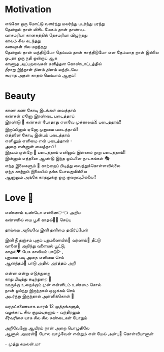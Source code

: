# Motivation

எங்கோ ஒரு மோட்டு வளர்ந்து மலர்ந்து படர்ந்து பரந்து <br>
தேன்றல் தான் விசிட மேகம் தான் தாண்டிட<br>
வாசமரியா கானகத்தில் தேசமரியா விழுந்தது <br>
காலம் சில கடந்தது <br>
கனவுகள் சில மறந்தது <br>
தேன்றல் தான் வந்திடுமோ தெய்வம் தான் காத்திடுமோ என தேம்மாத நாள் இல்லை <br>
ஓடதா ஒரு நதி ஒன்றாய் ஆக <br>
காணாத அப்பறவைகள் களித்தன கொண்டாட்டத்தில் <br>
தீராது இந்நாள் தினம் தினம் வந்திடவே  <br>
கூராத அதன் காதல் மெய்யாய் ஆகும்!  <br>


# Beauty

காண கண் கோடி இடங்கள் வைத்தாய் <br>
கண்கள் ஏனோ இரண்டை படைத்தாய்<br>
இரண்டு 👀 கண்கள் போதாது எனவே முக்காலம்⏳ படைத்தாய்!!<br>
இருப்பினும் ஏனோ முதுமை படைத்தாய்!! <br>
எத்தனை கோடி இன்பம் படைத்தாய் <br>
எனினும் எளிமை என் படைத்தான் - <br>
அதை என்னுள் வைத்தாய்!! <br>
இதயம் ஒன்றே 💖 படைத்தாய் எனினும் இன்னல் நூறு படைத்தாய்!! <br>
இன்னும் எத்தனை ஆண்டு இந்த ஒப்பனை நாடகங்கள் 🎭 <br>
எந்த இலைகளும் 🍃 காற்றைப் பிடித்து வைத்துக்கொள்ளவில்லை <br>
ஏந்த காற்றும் இலையில் தங்க போவதுமில்லை <br>
ஆனாலும் அங்கே காதலுக்கு ஒரு குறைவுமில்லை!! <br>




# Love 🦋

எண்ணம் உண்டோ என்னை👉👈 அறிய <br>
கண்ணில் மை பூசி காதல்🫶🏼 செய்ய

தாய்மை அறியவே இனி தனிமை தவிர்ப்பேன்

இனி நீ தஞ்சம் புகும் புதுமணையில்🏡 வர்ணம்🌈 தீட்டு <br>
வானை🦚 அறிந்து வளையல் பூட்டு, <br>
காதல்❤️ பேசு காவியம் பாடு▷ , <br>
புதுமை படி அதை எளிமை செய் <br>
ஆனந்தம்🎼 பாடு அதில் அர்த்தம் அறி

என்ன என்று எடுத்துறை <br>
காது பிடித்து கடிந்துறை 😤<br>
ஊருக்கு உறைக்கும் முன் என்னிடம் உண்மை சொல்<br>
நான் ஓய்ந்து இருந்தால் ஒழுக்கம் செய்<br>
அயர்ந்து இருந்தால் அள்ளிக்கொள் 🤗<br>

வரதட்சணையாக வாரம் 12 முத்தங்களும், <br>
வழக்காட சில குறும்புகளும் - வந்திரனும்<br>
சீர்வரிசை யாக சில சில சண்டைகள் போதும் 


அறிவேனோ ஆயிரம் நான் அறை பொழுதிலே <br>
ஆனால் அமரன்‌‌👑 போல வாழ்வேன் என்றும் என் மேல் அன்பு🫰 கொள்வியானாள்



`-` முத்து கமலன்.மா
